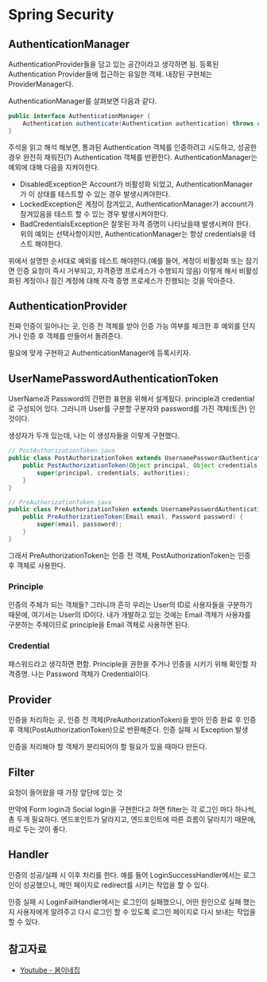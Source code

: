 # Spring Security

## AuthenticationManager

AuthenticationProvider들을 담고 있는 공간이라고 생각하면 됨. 등록된 Authentication Provider들에 접근하는 유일한 객체. 내장된 구현체는 ProviderManager다.

AuthenticationManager를 살펴보면 다음과 같다.

```java
public interface AuthenticationManager {
    Authentication authenticate(Authentication authentication) throws AuthenticationException;
}
```

주석을 읽고 해석 해보면, 통과된 Authentication 객체를 인증하려고 시도하고, 성공한 경우 완전히 채워진(?) Authentication 객체를 반환한다. AuthenticationManager는 예외에 대해 다음을 지켜야한다.

- DisabledException은 Account가 비활성화 되었고, AuthenticationManager가 이 상태를 테스트할 수 있는 경우 발생시켜야한다.
- LockedException은 계정이 잠겨있고, AuthenticationManager가 account가 잠겨있음을 테스트 할 수 있는 경우 발생시켜야한다.
- BadCredentialsException은 잘못된 자격 증명이 나타났을때 발생시켜야 한다. 위의 예외는 선택사항이지만, AuthenticationManager는 항상 credentials을 테스트 해야한다.

위에서 설명한 순서대로 예외를 테스트 해야한다.(예를 들어, 계정이 비활성화 또는 잠기면 인증 요청이 즉시 거부되고, 자격증명 프로세스가 수행되지 않음) 이렇게 해서 비활성화된 계정이나 잠긴 계정에 대해 자격 증명 프로세스가 진행되는 것을 막아준다.

## AuthenticationProvider

진짜 인증이 일어나는 곳, 인증 전 객체를 받아 인증 가능 여부를 체크한 후 예외를 던지거나 인증 후 객체를 만들어서 돌려준다.

필요에 맞게 구현하고 AuthenticationManager에 등록시키자.

## UserNamePasswordAuthenticationToken

UserName과 Password의 간편한 표현을 위해서 설계됬다. principle과 credential로 구성되어 있다. 그러니까 User를 구분할 구분자와 password를 가진 객체(토큰) 인 것이다.

생성자가 두개 있는데, 나는 이 생성자들을 이렇게 구현했다.

```java
// PostAuthorizationToken.java
public class PostAuthorizationToken extends UsernamePasswordAuthenticationToken {
    public PostAuthorizationToken(Object principal, Object credentials, Collection<? extends GrantedAuthority> authorities) {
        super(principal, credentials, authorities);
    }
}

// PreAuthorizationToken.java
public class PreAuthorizationToken extends UsernamePasswordAuthenticationToken {
    public PreAuthorizationToken(Email email, Password password) {
        super(email, passoword);
    }
}
```

그래서 PreAuthorizationToken는 인증 전 객체, PostAuthorizationToken는 인증 후 객체로 사용한다.

### Principle

인증의 주체가 되는 객체들? 그러니까 흔히 우리는 User의 ID로 사용자들을 구분하기 때문에, 여기서는 User의 ID이다. 내가 개발하고 있는 것에는 Email 객체가 사용자를 구분하는 주체이므로 principle을 Email 객체로 사용하면 된다.

### Credential

패스워드라고 생각하면 편함. Principle을 권한을 주거나 인증을 시키기 위해 확인할 자격증명. 나는 Password 객체가 Credential이다.

## Provider

인증을 처리하는 곳, 인증 전 객체(PreAuthorizationToken)을 받아 인증 완료 후 인증 후 객체(PostAuthorizationToken)으로 반환해준다. 인증 실패 시 Exception 발생

인증을 처리해야 할 객체가 분리되어야 할 필요가 있을 때마다 만든다.

## Filter

요청이 들어왔을 때 가장 앞단에 있는 것

만약에 Form login과 Social login을 구현한다고 하면 filter는 각 로그인 마다 하나씩, 총 두개 필요하다. 엔드포인트가 달라지고, 엔드포인트에 따른 흐름이 달라지기 때문에, 따로 두는 것이 좋다.

## Handler

인증의 성공/실패 시 이후 처리를 한다. 예를 들어 LoginSuccessHandler에서는 로그인이 성공했으니, 메인 페이지로 redirect를 시키는 작업을 할 수 있다.

인증 실패 시 LoginFailHandler에서는 로그인이 실패했으니, 어떤 원인으로 실패 했는지 사용자에게 알려주고 다시 로그인 할 수 있도록 로그인 페이지로 다시 보내는 작업을 할 수 있다.

## 참고자료

- [Youtube - 봄이네집](https://www.youtube.com/channel/UCQqSNFQ3TI7x0l06UUGldxQ)
